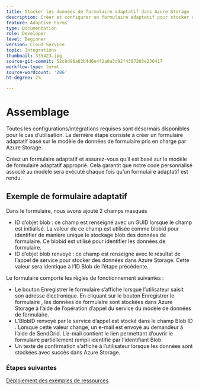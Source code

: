 ```yaml
---
title: Stocker les données de formulaire adaptatif dans Azure Storage
description: Créer et configurer un formulaire adaptatif pour stocker des données dans Azure Storage
feature: Adaptive Forms
type: Documentation
role: Developer
level: Beginner
version: Cloud Service
topic: Integrations
thumbnail: 335423.jpg
source-git-commit: 52c8d96a03b4d6e4f2a0a3c92f4307203e236417
workflow-type: tm+mt
source-wordcount: '286'
ht-degree: 2%

---
```


# Assemblage

Toutes les configurations/intégrations requises sont désormais disponibles pour le cas d’utilisation. La dernière étape consiste à créer un formulaire adaptatif basé sur le modèle de données de formulaire pris en charge par Azure Storage.

Créez un formulaire adaptatif et assurez-vous qu’il est basé sur le modèle de formulaire adaptatif approprié. Cela garantit que notre code personnalisé associé au modèle sera exécuté chaque fois qu’un formulaire adaptatif est rendu.

## Exemple de formulaire adaptatif

Dans le formulaire, nous avons ajouté 2 champs masqués

* ID d’objet blob : ce champ est renseigné avec un GUID lorsque le champ est initialisé. La valeur de ce champ est utilisée comme blobid pour identifier de manière unique le stockage blob des données de formulaire. Ce blobid est utilisé pour identifier les données de formulaire.
* ID d’objet blob renvoyé : ce champ est renseigné avec le résultat de l’appel de service pour stocker des données dans Azure Storage. Cette valeur sera identique à l’ID Blob de l’étape précédente.

Le formulaire comporte les règles de fonctionnement suivantes :

* Le bouton Enregistrer le formulaire s’affiche lorsque l’utilisateur saisit son adresse électronique. En cliquant sur le bouton Enregistrer le formulaire , les données de formulaire sont stockées dans Azure Storage à l’aide de l’opération d’appel du service du modèle de données de formulaire.
* L’BlobID renvoyé par le service d’appel est stocké dans le champ Blob ID . Lorsque cette valeur change, un e-mail est envoyé au demandeur à l’aide de SendGrid. L’e-mail contient le lien permettant d’ouvrir le formulaire partiellement rempli identifié par l’identifiant Blob.
* Un texte de confirmation s’affiche à l’utilisateur lorsque les données sont stockées avec succès dans Azure Storage.

### Étapes suivantes

[Déploiement des exemples de ressources](./deploy-sample-assets.md)

